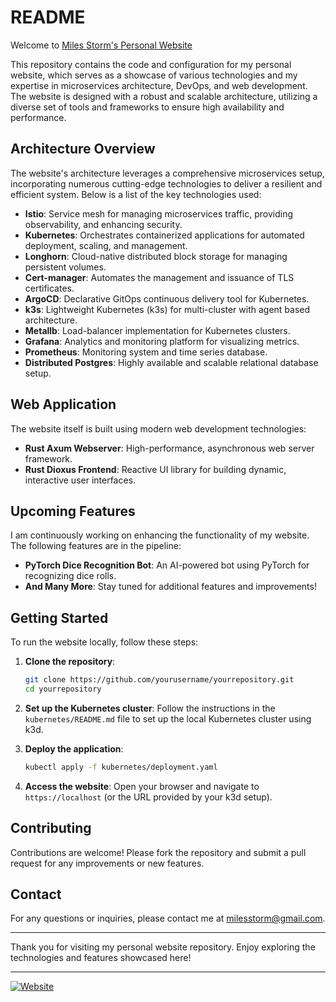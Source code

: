 # README

Welcome to [Miles Storm's Personal Website](https://milesstorm.com)

This repository contains the code and configuration for my personal website, which serves as a showcase of various technologies and my expertise in microservices architecture, DevOps, and web development. The website is designed with a robust and scalable architecture, utilizing a diverse set of tools and frameworks to ensure high availability and performance.

## Architecture Overview

The website's architecture leverages a comprehensive microservices setup, incorporating numerous cutting-edge technologies to deliver a resilient and efficient system. Below is a list of the key technologies used:

- **Istio**: Service mesh for managing microservices traffic, providing observability, and enhancing security.
- **Kubernetes**: Orchestrates containerized applications for automated deployment, scaling, and management.
- **Longhorn**: Cloud-native distributed block storage for managing persistent volumes.
- **Cert-manager**: Automates the management and issuance of TLS certificates.
- **ArgoCD**: Declarative GitOps continuous delivery tool for Kubernetes.
- **k3s**: Lightweight Kubernetes (k3s) for multi-cluster with agent based architecture.
- **Metallb**: Load-balancer implementation for Kubernetes clusters.
- **Grafana**: Analytics and monitoring platform for visualizing metrics.
- **Prometheus**: Monitoring system and time series database.
- **Distributed Postgres**: Highly available and scalable relational database setup.

## Web Application

The website itself is built using modern web development technologies:

- **Rust Axum Webserver**: High-performance, asynchronous web server framework.
- **Rust Dioxus Frontend**: Reactive UI library for building dynamic, interactive user interfaces.

## Upcoming Features

I am continuously working on enhancing the functionality of my website. The following features are in the pipeline:

- **PyTorch Dice Recognition Bot**: An AI-powered bot using PyTorch for recognizing dice rolls.
- **And Many More**: Stay tuned for additional features and improvements!

## Getting Started

To run the website locally, follow these steps:

1. **Clone the repository**:
    ```sh
    git clone https://github.com/yourusername/yourrepository.git
    cd yourrepository
    ```

2. **Set up the Kubernetes cluster**:
    Follow the instructions in the `kubernetes/README.md` file to set up the local Kubernetes cluster using k3d.

3. **Deploy the application**:
    ```sh
    kubectl apply -f kubernetes/deployment.yaml
    ```

4. **Access the website**:
    Open your browser and navigate to `https://localhost` (or the URL provided by your k3d setup).

## Contributing

Contributions are welcome! Please fork the repository and submit a pull request for any improvements or new features.

## Contact

For any questions or inquiries, please contact me at milesstorm@gmail.com.

---

Thank you for visiting my personal website repository. Enjoy exploring the technologies and features showcased here!

---

[![Website](https://img.shields.io/website-up-down-green-red/https/milesstorm.com.svg)](https://milesstorm.com)
